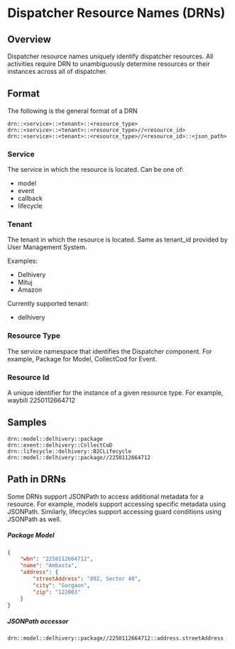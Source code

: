 # Dispatcher Resource Names (DRNs)

## Overview

Dispatcher resource names uniquely identify dispatcher resources. All activities require DRN to unambiguously determine resources or their instances across all of dispatcher.

## Format

The following is the general format of a DRN

```
drn::<service>::<tenant>::<resource_type>
drn::<service>::<tenant>::<resource_type>//<resource_id>
drn::<service>::<tenant>::<resource_type>//<resource_id>::<json_path>
```

### Service

The service in which the resource is located. Can be one of:

-   model
-   event
-   callback
-   lifecycle

### Tenant

The tenant in which the resource is located. Same as tenant_id provided by User Management System.

Examples:

-   Delhivery
-   Mituj
-   Amazon

Currently supported tenant:

-   delhivery

### Resource Type

The service namespace that identifies the Dispatcher component. For example, Package for Model, CollectCod for Event.

### Resource Id

A unique identifier for the instance of a given resource type. For example, waybill 2250112664712

## Samples

```
drn::model::delhivery::package
drn::event::delhivery::CollectCoD
drn::lifecycle::delhivery::B2CLifecycle
drn::model::delhivery::package//2250112664712
```

## Path in DRNs

Some DRNs support JSONPath to access additional metadata for a resource. For example, models support accessing specific metadata using JSONPath. Similarly, lifecycles support accessing guard conditions using JSONPath as well.

##### Package Model

```JSON
{
	"wbn": "2250112664712",
	"name": "Ambasta",
	"address": {
		"streetAddress": "892, Sector 40",
		"city": "Gurgaon",
		"zip": "122003"
	}
}
```

##### JSONPath accessor

```
drn::model::delhivery::package//2250112664712::address.streetAddress
```
